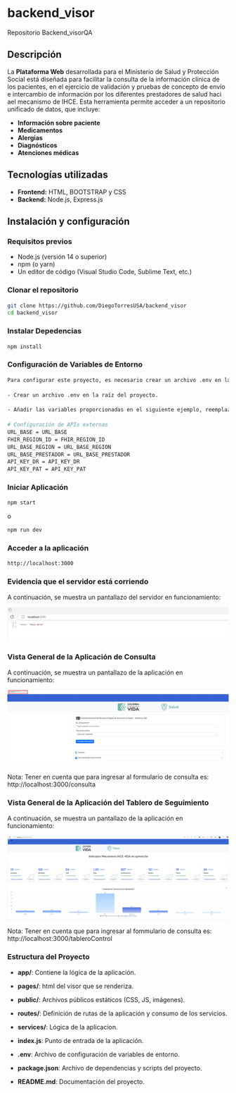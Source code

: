 # backend_visor

Repositorio Backend_visorQA

## Descripción

La **Plataforma Web** desarrollada para el Ministerio de Salud y Protección Social está diseñada para facilitar la consulta de la información clínica de los pacientes, en el ejercicio de validación y pruebas de concepto de envío e intercambio de información por los diferentes prestadores de salud haci ael mecanismo de IHCE. Esta herramienta permite acceder a un repositorio unificado de datos, que incluye:

- **Información sobre paciente**
- **Medicamentos**
- **Alergias**
- **Diagnósticos**
- **Atenciones médicas**

## Tecnologías utilizadas

- **Frontend:** HTML, BOOTSTRAP y CSS
- **Backend:** Node.js, Express.js

## Instalación y configuración

### Requisitos previos

- Node.js (versión 14 o superior)
- npm (o yarn)
- Un editor de código (Visual Studio Code, Sublime Text, etc.)

### Clonar el repositorio

```bash
git clone https://github.com/DiegoTorresUSA/backend_visor
cd backend_visor
```

### Instalar Depedencias

```bash
npm install
```

### Configuración de Variables de Entorno

```bash
Para configurar este proyecto, es necesario crear un archivo .env en la raíz del proyecto. Este archivo almacenará las variables de entorno necesarias para que la aplicación funcione correctamente.

- Crear un archivo .env en la raíz del proyecto.

- Añadir las variables proporcionadas en el siguiente ejemplo, reemplazando los valores según necesidades.

# Configuración de APIs externas
URL_BASE = URL_BASE
FHIR_REGION_ID = FHIR_REGION_ID
URL_BASE_REGION = URL_BASE_REGION
URL_BASE_PRESTADOR = URL_BASE_PRESTADOR
API_KEY_DR = API_KEY_DR
API_KEY_PAT = API_KEY_PAT
```

### Iniciar Aplicación

```bash
npm start
```

o 

```bash
npm run dev
```

### Acceder a la aplicación

```bash
http://localhost:3000
```

### Evidencia que el servidor está corriendo

A continuación, se muestra un pantallazo del servidor en funcionamiento:

<p align="center">
  <img src="src/assets/Aplicacion.jpg" alt="Pantallazo de la Aplicación" width="600">
</p>

### Vista General de la Aplicación de Consulta

A continuación, se muestra un pantallazo de la aplicación en funcionamiento:

<p align="center">
  <img src="src/assets/consulta.jpg" alt="Pantallazo de la Aplicación" width="600">
</p>

Nota: Tener en cuenta que para ingresar al formulario de consulta es: http://localhost:3000/consulta

### Vista General de la Aplicación del Tablero de Seguimiento

A continuación, se muestra un pantallazo de la aplicación en funcionamiento:

<p align="center">
  <img src="src/assets/tablero.jpg" alt="Pantallazo de la Aplicación" width="600">
</p>

Nota: Tener en cuenta que para ingresar al fommulario de consulta es: http://localhost:3000/tableroControl

### Estructura del Proyecto

- **app/**: Contiene la lógica de la aplicación.

- **pages/**: html del visor que se renderiza.

- **public/**: Archivos públicos estáticos (CSS, JS, imágenes).

- **routes/**: Definición de rutas de la aplicación y consumo de los servicios.
- **services/**: Lógica de la aplicacion.

- **index.js**: Punto de entrada de la aplicación.

- **.env**: Archivo de configuración de variables de entorno.

- **package.json**: Archivo de dependencias y scripts del proyecto.

- **README.md**: Documentación del proyecto.
